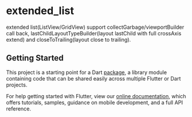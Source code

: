 # extended_list

extended list(ListView/GridView) support collectGarbage/viewportBuilder call back, lastChildLayoutTypeBuilder(layout lastChild with full crossAxis extend) and closeToTrailing(layout close to trailing).

## Getting Started

This project is a starting point for a Dart
[package](https://flutter.dev/developing-packages/),
a library module containing code that can be shared easily across
multiple Flutter or Dart projects.

For help getting started with Flutter, view our 
[online documentation](https://flutter.dev/docs), which offers tutorials, 
samples, guidance on mobile development, and a full API reference.
